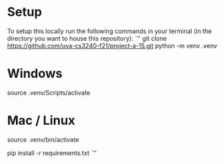 # Setup
To setup this locally run the following commands in your terminal (in the directory you want to house this repository):
`''
git clone https://github.com/uva-cs3240-f21/project-a-15.git
python -m venv .venv

# Windows
source .venv/Scripts/activate
# Mac / Linux
source .venv/bin/activate

pip install -r requirements.txt
`''
